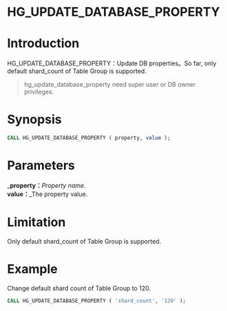 # HG_UPDATE_DATABASE_PROPERTY

# Introduction
HG_UPDATE_DATABASE_PROPERTY：Update DB properties。So far, only default shard_count of Table Group is supported.
> hg_update_database_property need super user or DB owner privileges.

<a name="GfrrN"></a>
# Synopsis
```sql
CALL HG_UPDATE_DATABASE_PROPERTY ( property, value );
```
<a name="LhwbM"></a>
# Parameters
_**property：**_Property name.<br />_**value：**_The property value.
<a name="WpaLT"></a>
# Limitation
Only default shard_count of Table Group is supported.
<a name="1EN6Y"></a>
# Example
Change default shard count of Table Group to 120.
```sql
CALL HG_UPDATE_DATABASE_PROPERTY ( 'shard_count', '120' );
```

